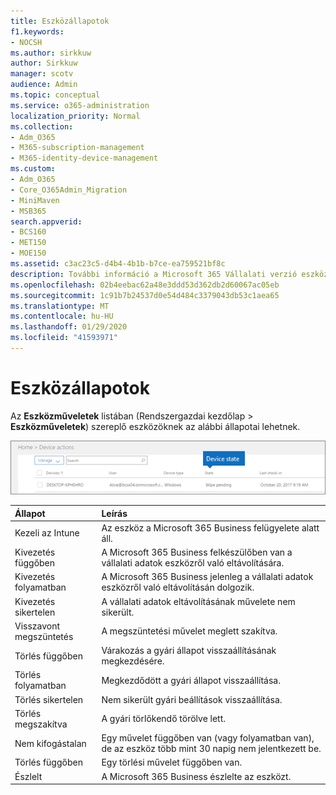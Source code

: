 ```yaml
---
title: Eszközállapotok
f1.keywords:
- NOCSH
ms.author: sirkkuw
author: Sirkkuw
manager: scotv
audience: Admin
ms.topic: conceptual
ms.service: o365-administration
localization_priority: Normal
ms.collection:
- Adm_O365
- M365-subscription-management
- M365-identity-device-management
ms.custom:
- Adm_O365
- Core_O365Admin_Migration
- MiniMaven
- MSB365
search.appverid:
- BCS160
- MET150
- MOE150
ms.assetid: c3ac23c5-d4b4-4b1b-b7ce-ea759521bf8c
description: További információ a Microsoft 365 Vállalati verzió eszközállapotáról.
ms.openlocfilehash: 02b4eebac62a48e3ddd53d362db2d60067ac05eb
ms.sourcegitcommit: 1c91b7b24537d0e54d484c3379043db53c1aea65
ms.translationtype: MT
ms.contentlocale: hu-HU
ms.lasthandoff: 01/29/2020
ms.locfileid: "41593971"
---
```

# <a name="device-states"></a>Eszközállapotok

Az **Eszközműveletek** listában (Rendszergazdai kezdőlap \> **Eszközműveletek**) szereplő eszközöknek az alábbi állapotai lehetnek.
  
![In the Device actions list, you can see the Devices states.](media/a621c47e-45d9-4e1a-beb9-c03254d40c1d.png)
  
|**Állapot**|**Leírás**|
|:-----|:-----|
|Kezeli az Intune  <br/> |Az eszköz a Microsoft 365 Business felügyelete alatt áll.  <br/> |
|Kivezetés függőben  <br/> |A Microsoft 365 Business felkészülőben van a vállalati adatok eszközről való eltávolítására.  <br/> |
|Kivezetés folyamatban  <br/> |A Microsoft 365 Business jelenleg a vállalati adatok eszközről való eltávolításán dolgozik.  <br/> |
|Kivezetés sikertelen  <br/> | A vállalati adatok eltávolításának művelete nem sikerült.  <br/> |
|Visszavont megszüntetés  <br/> |A megszüntetési művelet meglett szakítva.  <br/> |
|Törlés függőben  <br/> |Várakozás a gyári állapot visszaállításának megkezdésére.  <br/> |
|Törlés folyamatban  <br/> |Megkezdődött a gyári állapot visszaállítása.  <br/> |
|Törlés sikertelen  <br/> |Nem sikerült gyári beállítások visszaállítása.  <br/> |
|Törlés megszakítva  <br/> |A gyári törlőkendő törölve lett.  <br/> |
|Nem kifogástalan  <br/> |Egy művelet függőben van (vagy folyamatban van), de az eszköz több mint 30 napig nem jelentkezett be.  <br/> |
|Törlés függőben  <br/> |Egy törlési művelet függőben van.  <br/> |
|Észlelt  <br/> |A Microsoft 365 Business észlelte az eszközt.  <br/> |
   
